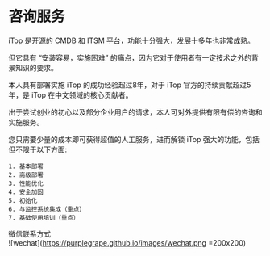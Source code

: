 # 咨询服务

iTop 是开源的 CMDB 和 ITSM 平台，功能十分强大，发展十多年也非常成熟。

但它具有 “安装容易，实施困难” 的痛点，因为它对于使用者有一定技术之外的背景知识的要求。

本人具有部署实施 iTop 的成功经验超过8年，对于 iTop 官方的持续贡献超过5年，是 iTop 在中文领域的核心贡献者。

出于尝试创业的初心以及部分企业用户的请求，本人可对外提供有限有偿的咨询和实施服务。

您只需要少量的成本即可获得超值的人工服务，进而解锁 iTop 强大的功能，包括但不限于以下方面:  
```
1. 基本部署  
2. 高级部署  
3. 性能优化  
4. 安全加固  
5. 初始化
6. 与监控系统集成（重点）  
7. 基础使用培训（重点）  
```
微信联系方式  
![wechat](https://purplegrape.github.io/images/wechat.png =200x200)